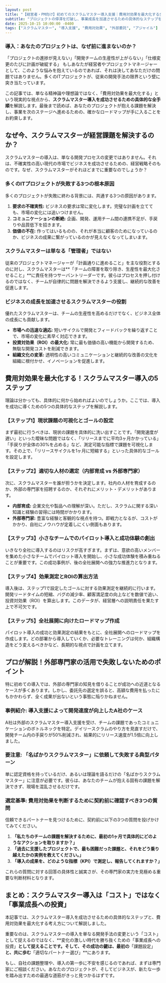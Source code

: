 ```yaml
---
layout: post
title: "【経営者・PM向け】初めてのスクラムマスター導入支援｜費用対効果を最大化する全手順"
subtitle: "プロジェクトの停滞を打破し、事業成長を加速させるための具体的なステップを解説します。"
date: 2025-10-15 10:00:00 -0400
tags: ["スクラムマスター", "導入支援", "費用対効果", "外部委託", "アジャイル"]
---
```


### 導入：あなたのプロジェクトは、なぜ前に進まないのか？

「プロジェクトの進捗が見えない」「開発チームの生産性が上がらない」「仕様変更のたびに計画が破綻する」
もしあなたが経営者やプロジェクトマネージャーとして、このような悩みを抱えているのであれば、それは決してあなただけの問題ではありません。多くのITプロジェクトが、従来の開発手法の限界という壁に突き当たっています。

この記事では、単なる精神論や理想論ではなく、「費用対効果を最大化する」という現実的な視点から、**スクラムマスター導入を成功させるための具体的な全手順**を解説します。最後まで読めば、あなたのプロジェクトが抱える課題を解決し、事業を次のステージへ進めるための、確かなロードマップが手に入ることをお約束します。

## なぜ今、スクラムマスターが経営課題を解決するのか？

スクラムマスターの導入は、単なる開発プロセスの変更ではありません。それは、不確実性の高い現代の市場でビジネスを成功させるための、経営戦略そのものです。なぜ、スクラムマスターがそれほどまでに重要なのでしょうか？

### 多くのITプロジェクトが失敗する3つの根本原因
多くのプロジェクトが失敗に終わる背景には、共通する3つの原因があります。
1.  **要求の不確実性:** ビジネスの要求は常に変化します。完璧な計画を立てても、市場の変化には追いつけません。
2.  **コミュニケーションの断絶:** 企画、開発、運用チーム間の連携不足が、手戻りや品質低下を招きます。
3.  **価値の不在:** 作ってはいるものの、それが本当に顧客のためになっているのか、ビジネスの成果に繋がっているのかが見えなくなってしまいます。

### スクラムマスターは単なる「管理者」ではない
従来のプロジェクトマネージャーが「計画通りに進めること」を主な役割とするのに対し、スクラムマスターは**「チームの障害を取り除き、生産性を最大化させること」**に責任を持つサーバントリーダーです。彼らはプロセスを押し付けるのではなく、チームが自律的に問題を解決できるよう支援し、継続的な改善を促進します。

### ビジネスの成長を加速させるスクラムマスターの役割
優れたスクラムマスターは、チームの生産性を高めるだけでなく、ビジネス全体の成長にも貢献します。
*   **市場への迅速な適応:** 短いサイクルで開発とフィードバックを繰り返すことで、市場の変化に素早く対応できます。
*   **投資対効果（ROI）の最大化:** 常に最も価値の高い機能から開発するため、無駄な開発コストを削減できます。
*   **組織文化の変革:** 透明性の高いコミュニケーションと継続的な改善の文化を組織に根付かせ、イノベーションを促進します。

## 費用対効果を最大化する！スクラムマスター導入の5ステップ

理論は分かっても、具体的に何から始めればよいのでしょうか。ここでは、導入を成功に導くための5つの具体的なステップを解説します。

### 【ステップ1】現状課題の可視化とゴールの設定
まず最初に行うべきは、現状の課題を具体的に洗い出すことです。「開発速度が遅い」といった曖昧な問題ではなく、「リリースまでに平均3ヶ月かかっている」「手戻りが全体の30%を占める」など、測定可能な指標で課題を可視化します。その上で、「リリースサイクルを1ヶ月に短縮する」といった具体的なゴールを設定します。

### 【ステップ2】適切な人材の選定（内部育成 vs 外部専門家）
次に、スクラムマスターを誰が担うかを決定します。社内の人材を育成するのか、外部の専門家を招聘するのか、それぞれにメリット・デメリットがあります。
*   **内部育成:** 企業文化や製品への理解が深い。ただし、スクラムに関する深い知識と経験の習得には時間がかかります。
*   **外部専門家:** 豊富な経験と客観的な視点を持つ。即戦力となるが、コストがかかり、自社にノウハウが定着しにくい側面もあります。

### 【ステップ3】小さなチームでのパイロット導入と成功体験の創出
いきなり全社に導入するのはリスクが高すぎます。まずは、意欲の高いメンバーを集めた小さなチームでパイロット導入を開始し、小さな成功体験を積み重ねることが重要です。この成功事例が、後の全社展開への強力な推進力となります。

### 【ステップ4】効果測定とROIの算出方法
導入後は、ステップ1で設定したゴールに対する効果測定を継続的に行います。開発リードタイムの短縮、バグの減少率、顧客満足度の向上などを数値で追い、投資対効果（ROI）を算出します。このデータが、経営層への説明責任を果たす上で不可欠です。

### 【ステップ5】全社展開に向けたロードマップ作成
パイロット導入の成功と効果測定の結果をもとに、全社展開へのロードマップを作成します。どの部署から導入していくか、必要なトレーニングは何か、組織構造をどう変えるべきかなど、長期的な視点で計画を立てます。

## プロが解説！外部専門家の活用で失敗しないためのポイント

特に初めての導入では、外部の専門家の知見を借りることが成功への近道となるケースが多くあります。しかし、委託先の選定を誤ると、高額な費用を払ったにもかかわらず、全く成果が出ないという事態に陥りかねません。

### 事例紹介: 導入支援によって開発速度が向上したA社のケース
A社は外部のスクラムマスター導入支援を受け、チームの課題であったコミュニケーションのボトルネックを特定。デイリースクラムのやり方を見直すだけで、開発チーム内の手戻りが50%削減され、結果的にリリース速度が1.5倍に向上しました。

### 要注意: 「名ばかりスクラムマスター」に依頼して失敗する典型パターン
単に認定資格を持っているだけ、あるいは理論を語るだけの「名ばかりスクラムマスター」に注意が必要です。彼らは、あなたのチームが抱える固有の課題を解決できず、現場を混乱させるだけです。

### 選定基準: 費用対効果を判断するために契約前に確認すべき3つの質問
信頼できるパートナーを見つけるために、契約前に以下の3つの質問を投げかけてみてください。
1.  **「私たちのチームの課題を解決するために、最初の1ヶ月で具体的にどのようなアクションを取りますか？」**
2.  **「過去に支援したプロジェクトで、最も困難だった課題と、それをどう乗り越えたかの実例を教えてください。」**
3.  **「導入の成果を、どのような指標（KPI）で測定し、報告してくれますか？」**

これらの質問に対する回答の具体性と誠実さが、その専門家の実力を見極める重要な判断材料となります。

## まとめ：スクラムマスター導入は「コスト」ではなく「事業成長への投資」

本記事では、スクラムマスター導入を成功させるための具体的なステップと、費用対効果を最大化する考え方について解説しました。

重要なのは、スクラムマスターの導入を単なる開発手法の変更という「コスト」として捉えるのではなく、**変化の激しい時代を勝ち抜くための「事業成長への投資」**として捉えることです。そして、その成功の鍵は、最初の**「課題設定」**と、共に歩む**「適切なパートナー選び」**にあります。

もし、自社の課題整理や、導入の第一歩に不安を感じるのであれば、まずは専門家にご相談ください。あなたのプロジェクトが、そしてビジネスが、新たな一歩を踏み出すための最適な道筋がきっと見つかるはずです。
